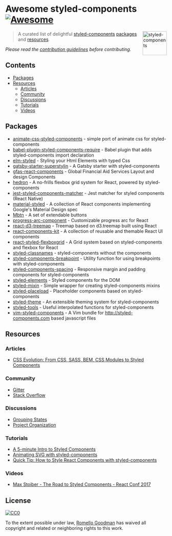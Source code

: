 # Awesome styled-components [![Awesome](https://cdn.rawgit.com/sindresorhus/awesome/d7305f38d29fed78fa85652e3a63e154dd8e8829/media/badge.svg)](https://github.com/sindresorhus/awesome)

[<img alt="styled-components" src="https://raw.githubusercontent.com/styled-components/brand/master/styled-components.png" height="75px" align="right"/>](https://styled-components.com)

> A curated list of delightful [styled-components](https://styled-components.com) [packages](#packages) and [resources](#resources).

*Please read the [contribution guidelines](contributing.md) before contributing.*


## Contents

- [Packages](#packages)
- [Resources](#resources)
  - [Articles](#articles)
  - [Community](#community)
  - [Discussions](#discussions)
  - [Tutorials](#tutorials)
  - [Videos](#videos)


## Packages

- [animate-css-styled-components](https://github.com/dielduarte/animate-css-styled-components) - simple port of animate css for styled-components
- [babel-plugin-styled-components-require](https://github.com/siddharthkp/babel-plugin-styled-components-require) - Babel plugin that adds styled-components import declaration
- [elm-styled](https://github.com/styled-components/elm-styled) - Styling your Html Elements with typed Css
- [gatsby-starter-superstylin](https://github.com/bntzio/gatsby-starter-superstylin) - A Gatsby starter with styled-components
- [gfas-react-components](https://github.com/jjordy/gfas-react-components) - Global Financial Aid Services Layout and design Components
- [hedron](https://github.com/JSBros/hedron) - A no-frills flexbox grid system for React, powered by styled-components
- [jest-styled-components-matcher](https://github.com/Kureev/jest-styled-components-matcher) - Jest matcher for styled components (React Native)
- [material-styled](https://github.com/jjstrat3/material-styled) - A collection of React components implementing Google's Material Design spec
- [Mbtn](https://github.com/mimccio/Mbtn) - A set of extendable buttons
- [progress-arc-component](https://github.com/szastupov/progress-arc-component) - Customizable progress arc for React
- [react-d3-treemap](https://github.com/jquintozamora/react-d3-treemap) - Treemap based on d3.treemap built using React
- [react-components-kit](https://github.com/TaitoUnited/react-components-kit) - A collection of reusable and themable React UI components
- [react-styled-flexboxgrid](https://github.com/LoicMahieu/react-styled-flexboxgrid) - A Grid system based on styled-components and flexbox for React
- [styled-classnames](https://github.com/rgdelato/styled-classnames) - styled-components without the components
- [styled-components-breakpoint](https://github.com/jameslnewell/styled-components-breakpoint) - Utility function for using breakpoints with styled-components
- [styled-components-spacing](https://github.com/jameslnewell/styled-components-spacing) - Responsive margin and padding components for styled-components
- [styled-elements](https://github.com/styled-components/styled-elements) - Styled components for the DOM
- [styled-mixin](https://github.com/dimapaloskin/styled-mixin) - Simple wrapper for creating styled-components mixins
- [styled-placeload](https://github.com/xavcz/styled-placeload) - Placeholder components based on styled-components
- [styled-theme](https://github.com/diegohaz/styled-theme) - An extensible theming system for styled-components
- [styled-tools](https://github.com/diegohaz/styled-tools) - Useful interpolated functions for styled-components
- [vim-styled-components](https://github.com/fleischie/vim-styled-components) - A Vim bundle for http://styled-components.com based javascript files

## Resources

### Articles

- [CSS Evolution: From CSS, SASS, BEM, CSS Modules to Styled Components](https://m.alphasights.com/css-evolution-from-css-sass-bem-css-modules-to-styled-components-d4c1da3a659b)

### Community

- [Gitter](https://gitter.im/styled-components/styled-components)
- [Stack Overflow](http://stackoverflow.com/questions/tagged/styled-components)

### Discussions

- [Grouping States](https://twitter.com/fgnass/status/854619372559708161)
- [Project Organization](http://stackoverflow.com/questions/42987939/styled-components-organization/42996969#42996969)


### Tutorials

- [A 5-minute Intro to Styled Components](https://medium.freecodecamp.com/a-5-minute-intro-to-styled-components-41f40eb7cd55)
- [Animating SVG with styled-components](https://medium.com/eedi/animating-svg-with-styled-components-34284a7429a3)
- [Quick Tip: How to Style React Components with styled-components](https://www.sitepoint.com/style-react-components-styled-components/)

### Videos

- [Max Stoiber - The Road to Styled Components - React Conf 2017](https://www.youtube.com/watch?v=jjN2yURa_uM)


## License

[![CC0](http://mirrors.creativecommons.org/presskit/buttons/88x31/svg/cc-zero.svg)](https://creativecommons.org/publicdomain/zero/1.0/)

To the extent possible under law, [Romello Goodman](http://romellogoodman.com) has waived all copyright and related or neighboring rights to this work.
